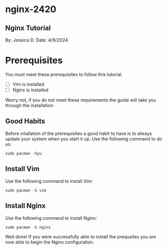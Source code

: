 # nginx-2420
## Nginx Tutorial
By: Jessica D.
Date: 4/9/2024

# Prerequisites
You must meet these prerequisites to follow this tutorial.
- [ ] Vim is installed
- [ ] Nginx is installed

Worry not, if you do not meet these requirements the guide will take you through the installation.

## Good Habits
Before intallation of the prerequisites a good habit to have is to always update your system when you start it up. Use the following command to do so:
```
sudo pacman -Syu
```

## Install Vim
Use the following command to install Vim:
```
sudo pacman -S vim
```

## Install Nginx
Use the following command to install Nginx:
```
sudo pacman -S nginx
```

Well done! If you were successfully able to install the prequsites you are now able to begin the Nginx configuration.

